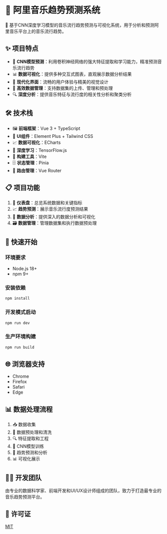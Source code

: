 # 🎵 阿里音乐趋势预测系统

🔮 基于CNN深度学习模型的音乐流行趋势预测与可视化系统，用于分析和预测阿里音乐平台上的音乐流行趋势。

## ✨ 项目特点

- 🧠 **CNN模型预测**：利用卷积神经网络的强大特征提取和学习能力，精准预测音乐流行趋势
- 📊 **数据可视化**：提供多种交互式图表，直观展示数据分析结果
- 🎨 **现代化界面**：流畅的用户体验与精美的视觉设计
- 💾 **高效数据管理**：支持数据集的上传、管理和预处理
- 🔍 **深度分析**：提供音乐特征与流行度的相关性分析和聚类分析

## 🛠️ 技术栈

- 🖼️ **前端框架**：Vue 3 + TypeScript
- 🧩 **UI组件**：Element Plus + Tailwind CSS
- 📈 **数据可视化**：ECharts
- 🤖 **深度学习**：TensorFlow.js
- 🚀 **构建工具**：Vite
- 🗄️ **状态管理**：Pinia
- 🧭 **路由管理**：Vue Router

## 📋 项目功能

1. 📱 **仪表盘**：总览系统数据和关键指标
2. 📈 **趋势预测**：展示音乐流行度预测结果
3. 🔎 **数据分析**：提供深入的数据分析和可视化
4. 🗃️ **数据管理**：管理数据集和执行数据预处理

## 🚀 快速开始

### 环境要求

- Node.js 18+
- npm 9+

### 安装依赖

```bash
npm install
```

### 开发模式启动

```bash
npm run dev
```

### 生产环境构建

```bash
npm run build
```

## 🌐 浏览器支持

- Chrome
- Firefox
- Safari
- Edge

## 📊 数据处理流程

1. 📥 数据收集
2. 🧹 数据预处理和清洗
3. 🔍 特征提取和工程
4. 🧠 CNN模型训练
5. 🔮 趋势预测和分析
6. 📊 可视化展示

## 👨‍💻 开发团队

由专业的数据科学家、前端开发和UI/UX设计师组成的团队，致力于打造最专业的音乐趋势预测平台。

## 📝 许可证

[MIT](LICENSE) 
